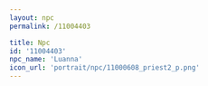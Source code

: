 ```yaml
---
layout: npc
permalink: /11004403

title: Npc
id: '11004403'
npc_name: 'Luanna'
icon_url: 'portrait/npc/11000608_priest2_p.png'
---
```

